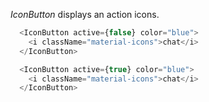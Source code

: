 *IconButton* displays an action icons.

```js
  <IconButton active={false} color="blue">
    <i className="material-icons">chat</i>
  </IconButton>

  <IconButton active={true} color="blue">
    <i className="material-icons">chat</i>
  </IconButton>
```
